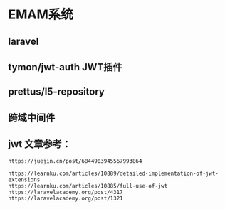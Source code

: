 # EMAM系统
## laravel
## tymon/jwt-auth JWT插件
## prettus/l5-repository
## 跨域中间件

## jwt 文章参考：
```
https://juejin.cn/post/6844903945567993864

https://learnku.com/articles/10889/detailed-implementation-of-jwt-extensions
https://learnku.com/articles/10885/full-use-of-jwt
https://laravelacademy.org/post/4317
https://laravelacademy.org/post/1321
```